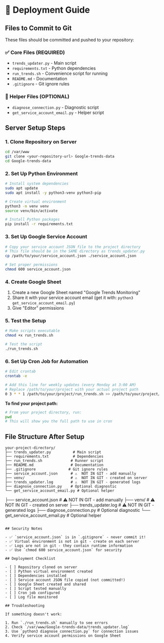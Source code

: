 # 🚀 Deployment Guide

## Files to Commit to Git

These files should be committed and pushed to your repository:

### ✅ **Core Files (REQUIRED)**

- `trends_updater.py` - Main script
- `requirements.txt` - Python dependencies
- `run_trends.sh` - Convenience script for running
- `README.md` - Documentation
- `.gitignore` - Git ignore rules

### 🔧 **Helper Files (OPTIONAL)**

- `diagnose_connection.py` - Diagnostic script
- `get_service_account_email.py` - Helper script

## Server Setup Steps

### 1. **Clone Repository on Server**

```bash
cd /var/www
git clone <your-repository-url> Google-trends-data
cd Google-trends-data
```

### 2. **Set Up Python Environment**

```bash
# Install system dependencies
sudo apt update
sudo apt install -y python3-venv python3-pip

# Create virtual environment
python3 -m venv venv
source venv/bin/activate

# Install Python packages
pip install -r requirements.txt
```

### 3. **Set Up Google Service Account**

```bash
# Copy your service account JSON file to the project directory
# This file should be in the SAME directory as trends_updater.py
cp /path/to/your/service_account.json ./service_account.json

# Set proper permissions
chmod 600 service_account.json
```

### 4. **Create Google Sheet**

1. Create a new Google Sheet named "Google Trends Monitoring"
2. Share it with your service account email (get it with: `python3 get_service_account_email.py`)
3. Give "Editor" permissions

### 5. **Test the Setup**

```bash
# Make scripts executable
chmod +x run_trends.sh

# Test the script
./run_trends.sh
```

### 6. **Set Up Cron Job for Automation**

```bash
# Edit crontab
crontab -e

# Add this line for weekly updates (every Monday at 3:00 AM)
# Replace /path/to/your/project with your actual project path
0 3 * * 1 /path/to/your/project/run_trends.sh >> /path/to/your/project/trends_updater.log 2>&1
```

**To find your project path:**
```bash
# From your project directory, run:
pwd
# This will show you the full path to use in cron
```

## File Structure After Setup

```
your-project-directory/
├── trends_updater.py          # Main script
├── requirements.txt           # Dependencies
├── run_trends.sh             # Runner script
├── README.md                 # Documentation
├── .gitignore               # Git ignore rules
├── service_account.json      # ⚠️  NOT IN GIT - add manually
├── venv/                     # ⚠️  NOT IN GIT - created on server
├── trends_updater.log        # ⚠️  NOT IN GIT - generated logs
├── diagnose_connection.py    # Optional diagnostic
└── get_service_account_email.py # Optional helper
```
├── service_account.json      # ⚠️  NOT IN GIT - add manually
├── venv/                     # ⚠️  NOT IN GIT - created on server
├── trends_updater.log        # ⚠️  NOT IN GIT - generated logs
├── diagnose_connection.py    # Optional diagnostic
└── get_service_account_email.py # Optional helper
```

## Security Notes

- ✅ `service_account.json` is in `.gitignore` - never commit it!
- ✅ Virtual environment is not in git - create on each server
- ✅ Logs are not in git - they contain runtime information
- ✅ Use `chmod 600 service_account.json` for security

## Deployment Checklist

- [ ] Repository cloned on server
- [ ] Python virtual environment created
- [ ] Dependencies installed
- [ ] Service account JSON file copied (not committed!)
- [ ] Google Sheet created and shared
- [ ] Script tested manually
- [ ] Cron job configured
- [ ] Log file monitored

## Troubleshooting

If something doesn't work:

1. Run `./run_trends.sh` manually to see errors
2. Check `/var/www/Google-trends-data/trends_updater.log`
3. Use `python3 diagnose_connection.py` for connection issues
4. Verify service account permissions on Google Sheet

